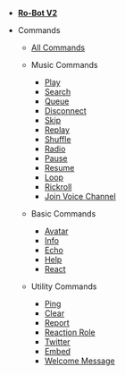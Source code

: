 <!-- docs/_sidebar.md -->


* [**Ro-Bot V2**](/commands/index)

* Commands
    * [All Commands](/commands/allcommands/index)

    * Music Commands
        * [Play](/commands/musiccommands/play)
        * [Search](/commands/musiccommands/search)
        * [Queue](/commands/musiccommands/queue)
        * [Disconnect](/commands/musiccommands/dc)
        * [Skip](/commands/musiccommands/skip)
        * [Replay](/commands/musiccommands/replay)
        * [Shuffle](/commands/musiccommands/shuffle)
        * [Radio](/commands/musiccommands/radio)
        * [Pause](/commands/musiccommands/pause)
        * [Resume](/commands/musiccommands/resume)
        * [Loop](/commands/musiccommands/loop)
        * [Rickroll](/commands/musiccommands/rickroll)
        * [Join Voice Channel](/commands/musiccommands/joinvc)

    * Basic Commands
        * [Avatar](/commands/basiccommands/avatar)
        * [Info](/commands/basiccommands/info)
        * [Echo](/commands/basiccommands/echo)
        * [Help](/commands/basiccommands/help)
        * [React](/commands/basiccommands/react)

    * Utility Commands
        * [Ping](/commands/utilitycommands/ping)
        * [Clear](/commands/utilitycommands/clear)
        * [Report](/commands/utilitycommands/report)
        * [Reaction Role](/commands/utilitycommands/reactrole)
        * [Twitter](/commands/utilitycommands/twitterfollow)
        * [Embed](/commands/utilitycommands/embed)
        * [Welcome Message](/commands/utilitycommands/welcomemsg)

